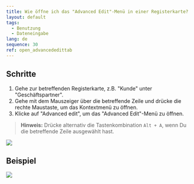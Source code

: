 ```yaml
---
title: Wie öffne ich das "Advanced Edit"-Menü in einer Registerkarte?
layout: default
tags:
  - Benutzung
  - Dateneingabe
lang: de
sequence: 30
ref: open_advancededittab
---
```


## Schritte

1. Gehe zur betreffenden Registerkarte, z.B. "Kunde" unter "Geschäftspartner".
1. Gehe mit dem Mauszeiger über die betreffende Zeile und drücke die rechte Maustaste, um das Kontextmenü zu öffnen.
1. Klicke auf "Advanced edit", um das "Advanced Edit"-Menü zu öffnen.<br>
 >**Hinweis:** Drücke alternativ die Tastenkombination `Alt + A`, wenn Du die betreffende Zeile ausgewählt hast.

 ![](assets/AdvancedEdit_KontextMenü.png)


## Beispiel
![](assets/AdvancedEditTab_Öffnen.gif)
